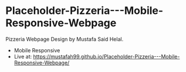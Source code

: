 # Placeholder-Pizzeria---Mobile-Responsive-Webpage
Pizzeria Webpage Design by Mustafa Said Helal.
- Mobile Responsive
- Live at: https://mustafah99.github.io/Placeholder-Pizzeria---Mobile-Responsive-Webpage/
